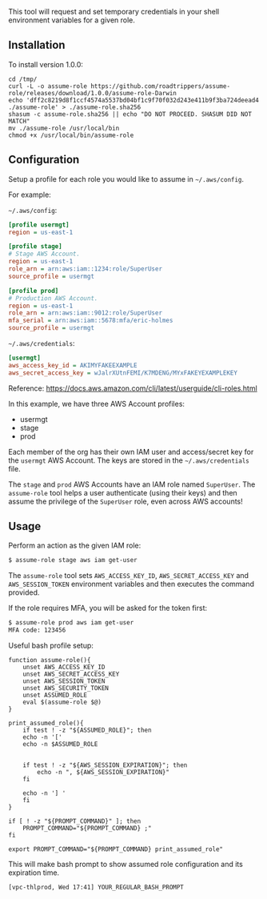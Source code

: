 This tool will request and set temporary credentials in your shell environment variables for a given role.

## Installation

To install version 1.0.0:
```
cd /tmp/
curl -L -o assume-role https://github.com/roadtrippers/assume-role/releases/download/1.0.0/assume-role-Darwin
echo 'dff2c8219d8f1ccf4574a5537bd04bf1c9f70f032d243e411b9f3ba724deead4  ./assume-role' > ./assume-role.sha256
shasum -c assume-role.sha256 || echo "DO NOT PROCEED. SHASUM DID NOT MATCH"
mv ./assume-role /usr/local/bin
chmod +x /usr/local/bin/assume-role
```

## Configuration

Setup a profile for each role you would like to assume in `~/.aws/config`.

For example:

`~/.aws/config`:

```ini
[profile usermgt]
region = us-east-1

[profile stage]
# Stage AWS Account.
region = us-east-1
role_arn = arn:aws:iam::1234:role/SuperUser
source_profile = usermgt

[profile prod]
# Production AWS Account.
region = us-east-1
role_arn = arn:aws:iam::9012:role/SuperUser
mfa_serial = arn:aws:iam::5678:mfa/eric-holmes
source_profile = usermgt
```

`~/.aws/credentials`:

```ini
[usermgt]
aws_access_key_id = AKIMYFAKEEXAMPLE
aws_secret_access_key = wJalrXUtnFEMI/K7MDENG/MYxFAKEYEXAMPLEKEY
```

Reference: https://docs.aws.amazon.com/cli/latest/userguide/cli-roles.html

In this example, we have three AWS Account profiles:

 * usermgt
 * stage
 * prod

Each member of the org has their own IAM user and access/secret key for the `usermgt` AWS Account.
The keys are stored in the `~/.aws/credentials` file.

The `stage` and `prod` AWS Accounts have an IAM role named `SuperUser`.
The `assume-role` tool helps a user authenticate (using their keys) and then assume the privilege of the `SuperUser` role, even across AWS accounts!

## Usage

Perform an action as the given IAM role:

```bash
$ assume-role stage aws iam get-user
```

The `assume-role` tool sets `AWS_ACCESS_KEY_ID`, `AWS_SECRET_ACCESS_KEY` and `AWS_SESSION_TOKEN` environment variables and then executes the command provided.

If the role requires MFA, you will be asked for the token first:

```bash
$ assume-role prod aws iam get-user
MFA code: 123456
```

Useful bash profile setup:
```
function assume-role(){
    unset AWS_ACCESS_KEY_ID
    unset AWS_SECRET_ACCESS_KEY
    unset AWS_SESSION_TOKEN
    unset AWS_SECURITY_TOKEN
    unset ASSUMED_ROLE
    eval $(assume-role $@)
}

print_assumed_role(){
    if test ! -z "${ASSUMED_ROLE}"; then
	echo -n '['
	echo -n $ASSUMED_ROLE


	if test ! -z "${AWS_SESSION_EXPIRATION}"; then
	    echo -n ", ${AWS_SESSION_EXPIRATION}"
	fi

	echo -n '] '
    fi
}

if [ ! -z "${PROMPT_COMMAND}" ]; then
    PROMPT_COMMAND="${PROMPT_COMMAND} ;"
fi

export PROMPT_COMMAND="${PROMPT_COMMAND} print_assumed_role"
```

This will make bash prompt to show assumed role configuration
and its expiration time.
```
[vpc-thlprod, Wed 17:41] YOUR_REGULAR_BASH_PROMPT
```
